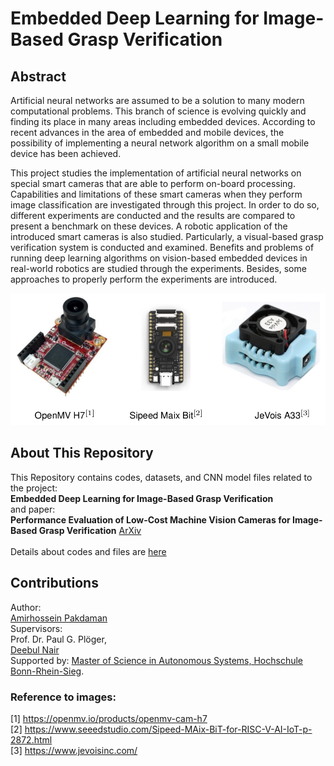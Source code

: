 # Embedded Deep Learning for Image-Based Grasp Verification

## Abstract
Artificial neural networks are assumed to be a solution to many modern 
computational problems. This branch of science is evolving quickly and finding its place in
many areas including embedded devices. According to recent advances in the area
of embedded and mobile devices, the possibility of implementing a neural network
algorithm on a small mobile device has been achieved.

This project studies the implementation of artificial neural networks on special
smart cameras that are able to perform on-board processing. Capabilities and
limitations of these smart cameras when they perform image classification are
investigated through this project. In order to do so, different experiments are
conducted and the results are compared to present a benchmark on these devices.
A robotic application of the introduced smart cameras is also studied. Particularly,
a visual-based grasp verification system is conducted and examined. Benefits and
problems of running deep learning algorithms on vision-based embedded devices in
real-world robotics are studied through the experiments. Besides, some approaches
to properly perform the experiments are introduced.

![alt text](https://github.com/amirhpd/grasp_verification/blob/master/Images/cams.png "Smart Cameras")

## About This Repository
This Repository contains codes, datasets, and CNN model files related to the project: <br />
**Embedded Deep Learning for Image-Based Grasp Verification** <br />
and paper: <br />
**Performance Evaluation of Low-Cost Machine Vision Cameras for Image-Based 
Grasp Verification** [ArXiv](https://arxiv.org/abs/2003.10167) <br /> <br />
Details about codes and files are [here](Details.md)

## Contributions
Author:  <br />
[Amirhossein Pakdaman](https://github.com/amirhpd) <br />
Supervisors:  <br />
Prof. Dr. Paul G. Plöger, <br />
[Deebul Nair](https://github.com/deebuls)  <br />
Supported by: [Master of Science in Autonomous Systems, Hochschule Bonn-Rhein-Sieg](https://www.h-brs.de/en/inf/study/master/autonomous-systems).

### Reference to images:
[1] https://openmv.io/products/openmv-cam-h7  <br />
[2] https://www.seeedstudio.com/Sipeed-MAix-BiT-for-RISC-V-AI-IoT-p-2872.html  <br />
[3] https://www.jevoisinc.com/
